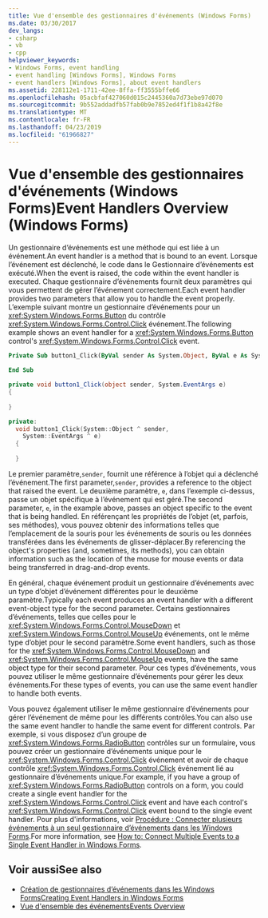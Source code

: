 ```yaml
---
title: Vue d'ensemble des gestionnaires d'événements (Windows Forms)
ms.date: 03/30/2017
dev_langs:
- csharp
- vb
- cpp
helpviewer_keywords:
- Windows Forms, event handling
- event handling [Windows Forms], Windows Forms
- event handlers [Windows Forms], about event handlers
ms.assetid: 228112e1-1711-42ee-8ffa-ff3555bffe66
ms.openlocfilehash: 05acbfaf427060d015c2445360a7d73ebe97d070
ms.sourcegitcommit: 9b552addadfb57fab0b9e7852ed4f1f1b8a42f8e
ms.translationtype: MT
ms.contentlocale: fr-FR
ms.lasthandoff: 04/23/2019
ms.locfileid: "61966827"
---
```

# <a name="event-handlers-overview-windows-forms"></a><span data-ttu-id="05fee-102">Vue d'ensemble des gestionnaires d'événements (Windows Forms)</span><span class="sxs-lookup"><span data-stu-id="05fee-102">Event Handlers Overview (Windows Forms)</span></span>
<span data-ttu-id="05fee-103">Un gestionnaire d’événements est une méthode qui est liée à un événement.</span><span class="sxs-lookup"><span data-stu-id="05fee-103">An event handler is a method that is bound to an event.</span></span> <span data-ttu-id="05fee-104">Lorsque l’événement est déclenché, le code dans le Gestionnaire d’événements est exécuté.</span><span class="sxs-lookup"><span data-stu-id="05fee-104">When the event is raised, the code within the event handler is executed.</span></span> <span data-ttu-id="05fee-105">Chaque gestionnaire d’événements fournit deux paramètres qui vous permettent de gérer l’événement correctement.</span><span class="sxs-lookup"><span data-stu-id="05fee-105">Each event handler provides two parameters that allow you to handle the event properly.</span></span> <span data-ttu-id="05fee-106">L’exemple suivant montre un gestionnaire d’événements pour un <xref:System.Windows.Forms.Button> du contrôle <xref:System.Windows.Forms.Control.Click> événement.</span><span class="sxs-lookup"><span data-stu-id="05fee-106">The following example shows an event handler for a <xref:System.Windows.Forms.Button> control's <xref:System.Windows.Forms.Control.Click> event.</span></span>  
  
```vb  
Private Sub button1_Click(ByVal sender As System.Object, ByVal e As System.EventArgs) Handles button1.Click  
  
End Sub  
```  
  
```csharp  
private void button1_Click(object sender, System.EventArgs e)   
{  
  
}  
```  
  
```cpp  
private:  
  void button1_Click(System::Object ^ sender,  
    System::EventArgs ^ e)  
  {  
  
  }  
```  
  
 <span data-ttu-id="05fee-107">Le premier paramètre,`sender`, fournit une référence à l’objet qui a déclenché l’événement.</span><span class="sxs-lookup"><span data-stu-id="05fee-107">The first parameter,`sender`, provides a reference to the object that raised the event.</span></span> <span data-ttu-id="05fee-108">Le deuxième paramètre, `e`, dans l’exemple ci-dessus, passe un objet spécifique à l’événement qui est géré.</span><span class="sxs-lookup"><span data-stu-id="05fee-108">The second parameter, `e`, in the example above, passes an object specific to the event that is being handled.</span></span> <span data-ttu-id="05fee-109">En référençant les propriétés de l’objet (et, parfois, ses méthodes), vous pouvez obtenir des informations telles que l’emplacement de la souris pour les événements de souris ou les données transférées dans les événements de glisser-déplacer.</span><span class="sxs-lookup"><span data-stu-id="05fee-109">By referencing the object's properties (and, sometimes, its methods), you can obtain information such as the location of the mouse for mouse events or data being transferred in drag-and-drop events.</span></span>  
  
 <span data-ttu-id="05fee-110">En général, chaque événement produit un gestionnaire d’événements avec un type d’objet d’événement différentes pour le deuxième paramètre.</span><span class="sxs-lookup"><span data-stu-id="05fee-110">Typically each event produces an event handler with a different event-object type for the second parameter.</span></span> <span data-ttu-id="05fee-111">Certains gestionnaires d’événements, telles que celles pour le <xref:System.Windows.Forms.Control.MouseDown> et <xref:System.Windows.Forms.Control.MouseUp> événements, ont le même type d’objet pour le second paramètre.</span><span class="sxs-lookup"><span data-stu-id="05fee-111">Some event handlers, such as those for the <xref:System.Windows.Forms.Control.MouseDown> and <xref:System.Windows.Forms.Control.MouseUp> events, have the same object type for their second parameter.</span></span> <span data-ttu-id="05fee-112">Pour ces types d’événements, vous pouvez utiliser le même gestionnaire d’événements pour gérer les deux événements.</span><span class="sxs-lookup"><span data-stu-id="05fee-112">For these types of events, you can use the same event handler to handle both events.</span></span>  
  
 <span data-ttu-id="05fee-113">Vous pouvez également utiliser le même gestionnaire d’événements pour gérer l’événement de même pour les différents contrôles.</span><span class="sxs-lookup"><span data-stu-id="05fee-113">You can also use the same event handler to handle the same event for different controls.</span></span> <span data-ttu-id="05fee-114">Par exemple, si vous disposez d’un groupe de <xref:System.Windows.Forms.RadioButton> contrôles sur un formulaire, vous pouvez créer un gestionnaire d’événements unique pour le <xref:System.Windows.Forms.Control.Click> événement et avoir de chaque contrôle <xref:System.Windows.Forms.Control.Click> événement lié au gestionnaire d’événements unique.</span><span class="sxs-lookup"><span data-stu-id="05fee-114">For example, if you have a group of <xref:System.Windows.Forms.RadioButton> controls on a form, you could create a single event handler for the <xref:System.Windows.Forms.Control.Click> event and have each control's <xref:System.Windows.Forms.Control.Click> event bound to the single event handler.</span></span> <span data-ttu-id="05fee-115">Pour plus d'informations, voir [Procédure : Connecter plusieurs événements à un seul gestionnaire d’événements dans les Windows Forms](how-to-connect-multiple-events-to-a-single-event-handler-in-windows-forms.md).</span><span class="sxs-lookup"><span data-stu-id="05fee-115">For more information, see [How to: Connect Multiple Events to a Single Event Handler in Windows Forms](how-to-connect-multiple-events-to-a-single-event-handler-in-windows-forms.md).</span></span>  
  
## <a name="see-also"></a><span data-ttu-id="05fee-116">Voir aussi</span><span class="sxs-lookup"><span data-stu-id="05fee-116">See also</span></span>

- [<span data-ttu-id="05fee-117">Création de gestionnaires d’événements dans les Windows Forms</span><span class="sxs-lookup"><span data-stu-id="05fee-117">Creating Event Handlers in Windows Forms</span></span>](creating-event-handlers-in-windows-forms.md)
- [<span data-ttu-id="05fee-118">Vue d'ensemble des événements</span><span class="sxs-lookup"><span data-stu-id="05fee-118">Events Overview</span></span>](events-overview-windows-forms.md)
